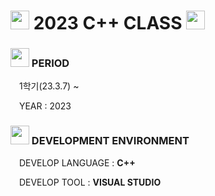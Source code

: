 <h1> <img src = "https://cdn-icons-png.flaticon.com/512/185/185991.png" width = "30" height = "30"> 2023 C++ CLASS <img src = "https://cdn-icons-png.flaticon.com/512/185/185991.png" width = "30" height = "30"> </h1>

<h3> <img src = "https://cdn-icons-png.flaticon.com/512/6597/6597133.png" width = "30" height = "30" > PERIOD </h3>
<p> <img src = "https://cdn-icons-png.flaticon.com/512/520/520459.png" width = "10" height = "10"> 1학기(23.3.7) ~ </p>
<p> <img src = "https://cdn-icons-png.flaticon.com/512/520/520459.png" width = "10" height = "10"> YEAR : 2023 </p>

<h3> <img src = "https://cdn-icons-png.flaticon.com/512/1557/1557167.png" width = "30" height = "30"> DEVELOPMENT ENVIRONMENT </h3>
<p> <img src = "https://cdn-icons-png.flaticon.com/512/520/520459.png" width = "10" height = "10"> DEVELOP LANGUAGE : <strong> C++ </strong> </p>
<p> <img src = "https://cdn-icons-png.flaticon.com/512/520/520459.png" width = "10" height = "10"> DEVELOP TOOL : <strong> VISUAL STUDIO </strong> </p>
